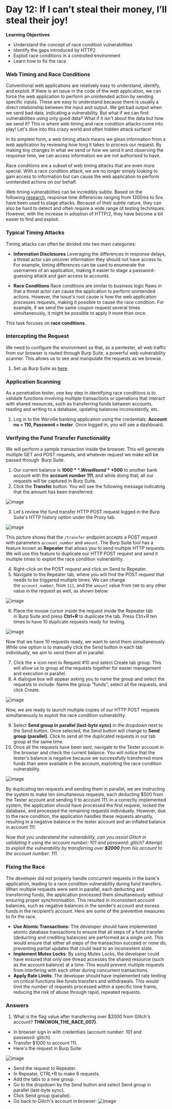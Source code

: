 # Day 12: If I can’t steal their money, I’ll steal their joy!

**Learning Objectives**
- Understand the concept of race condition vulnerabilities
- Identify the gaps introduced by HTTP2
- Exploit race conditions in a controlled environment
- Learn how to fix the race

### Web Timing and Race Conditions
Conventional web applications are relatively easy to understand, identify, and exploit. If there is an issue in the code of the web application, we can force the web application to perform an unintended action by sending specific inputs. These are easy to understand because there is usually a direct relationship between the input and output. We get bad output when we send bad data, indicating a vulnerability. But what if we can find vulnerabilities using only good data? What if it isn't about the data but how we send it? This is where web timing and race condition attacks come into play! Let's dive into this crazy world and often hidden attack surface!   

In its simplest form, a web timing attack means we glean information from a web application by reviewing how long it takes to process our request. By making tiny changes in what we send or how we send it and observing the response time, we can access information we are not authorised to have.

Race conditions are a subset of web timing attacks that are even more special. With a race condition attack, we are no longer simply looking to gain access to information but can cause the web application to perform unintended actions on our behalf.  

Web timing vulnerabilities can be incredibly subtle. Based on the following [research](https://portswigger.net/research/listen-to-the-whispers-web-timing-attacks-that-actually-work), response time differences ranging from 1300ms to 5ns have been used to stage attacks. Because of their subtle nature, they can also be hard to detect and often require a wide range of testing techniques. However, with the increase in adoption of HTTP/2, they have become a bit easier to find and exploit.

### Typical Timing Attacks
Timing attacks can often be divided into two main categories:

- **Information Disclosures**
Leveraging the differences in response delays, a threat actor can uncover information they should not have access to. For example, timing differences can be used to enumerate the usernames of an application, making it easier to stage a password-guessing attack and gain access to accounts.

- **Race Conditions**
Race conditions are similar to business logic flaws in that a threat actor can cause the application to perform unintended actions. However, the issue's root cause is how the web application processes requests, making it possible to cause the race condition. For example, if we send the same coupon request several times simultaneously, it might be possible to apply it more than once.

This task focuses on **race conditions**.

### Intercepting the Request
We need to configure the environment so that, as a pentester, all web traffic from our browser is routed through Burp Suite, a powerful web vulnerability scanner. This allows us to see and manipulate the requests as we browse.

1. Set up Burp Suite as [here](https://github.com/securechell/tryhackme-labs/blob/main/advent-of-cyber-2024/day-5.md#practical).

### Application Scanning
As a penetration tester, one key step in identifying race conditions is to validate functions involving multiple transactions or operations that interact with shared resources, such as transferring funds between accounts, reading and writing to a database, updating balances inconsistently, etc.

1. Log in to the Warville banking application using the credentials: **Account no = 110, Password = tester**. Once logged in, you will see a dashboard.

### Verifying the Fund Transfer Functionality
We will perform a sample transaction inside the browser. This will generate multiple GET and POST requests, and whatever request we make will be passed through  Burp Suite.

1. Our current balance is **$1000**. We will send **$500** to another bank account with the **account number 111**, and while doing that, all our requests will be captured in Burp Suite.
2. Click the **Transfer** button. You will see the following message indicating that the amount has been transferred:

![image](https://github.com/user-attachments/assets/a2fcc628-27b5-4c4d-adcd-9b206fbbb43c)

3. Let's review the fund transfer HTTP POST request logged in the Burp Suite's HTTP history option under the Proxy tab.

![image](https://github.com/user-attachments/assets/e90b7864-f1ba-4f52-99ec-4fc2cbc65f17)

This picture shows that the `/transfer` endpoint accepts a POST request with parameters `account_number` and `amount`. The Burp Suite tool has a feature known as **Repeater** that allows you to send multiple HTTP requests. We will use this feature to duplicate our HTTP POST request and send it multiple times to exploit the race condition vulnerability.

4. Right-click on the POST request and click on Send to Repeater.
5. Navigate to the Repeater tab, where you will find the POST request that needs to be triggered multiple times. We can change the `account_number`, from `111`, and the `amount` value from `500` to any other value in the request as well, as shown below:

![image](https://github.com/user-attachments/assets/a81aa03b-28da-428e-9b17-3e6031be79f0)

6. Place the mouse cursor inside the request inside the Repeater tab in Burp Suite and press **Ctrl+R** to duplicate the tab. Press Ctrl+R ten times to have 10 duplicate requests ready for testing.

![image](https://github.com/user-attachments/assets/6e836d1c-4b81-4696-9979-0f5ce70ab907)

Now that we have 10 requests ready, we want to send them simultaneously. While one option is to manually click the Send button in each tab individually, we aim to send them all in parallel.

7. Click the **+** icon next to Request #10 and select Create tab group. This will allow us to group all the requests together for easier management and execution in parallel.
8. A dialogue box will appear asking you to name the group and select the requests to include. Name the group "funds", select all the requests, and click Create.

![image](https://github.com/user-attachments/assets/c3ed3caa-55f5-4e3d-9de0-d37f5a91936b)

Now, we are ready to launch multiple copies of our HTTP POST requests simultaneously to exploit the race condition vulnerability.

9. Select **Send group in parallel (last-byte sync)** in the dropdown next to the Send button. Once selected, the Send button will change to **Send group (parallel)**. Click to send all the duplicated requests in our tab group at the same time.
10. Once all the requests have been sent, navigate to the Tester account in the browser and check the current balance. You will notice that the tester's balance is negative because we successfully transferred more funds than were available in the account, exploiting the race condition vulnerability.

![image](https://github.com/user-attachments/assets/fcb3a861-39d3-47a2-be49-b0537cfedc00)

By duplicating ten requests and sending them in parallel, we are instructing the system to make ten simultaneous requests, each deducting $500 from the Tester account and sending it to account 111. In a correctly implemented system, the application should have processed the first request, locked the database, and processed the remaining requests individually. However, due to the race condition, the application handles these requests abruptly, resulting in a negative balance in the tester account and an inflated balance in account 111.


*Now that you understand the vulnerability, can you assist Glitch in validating it using the account number: 101 and password: glitch? Attempt to exploit the vulnerability by transferring over **$2000** from his account to the account number: 111.*  

### Fixing the Race
The developer did not properly handle concurrent requests in the bank's application, leading to a race condition vulnerability during fund transfers. When multiple requests were sent in parallel, each deducting and transferring funds, the application processed them simultaneously without ensuring proper synchronisation. This resulted in inconsistent account balances, such as negative balances in the sender’s account and excess funds in the recipient’s account. Here are some of the preventive measures to fix the race.

- **Use Atomic Transactions**: The developer should have implemented atomic database transactions to ensure that all steps of a fund transfer (deducting and crediting balances) are performed as a single unit. This would ensure that either all steps of the transaction succeed or none do, preventing partial updates that could lead to an inconsistent state.
- **Implement Mutex Locks**: By using Mutex Locks, the developer could have ensured that only one thread accesses the shared resource (such as the account balance) at a time. This would prevent multiple requests from interfering with each other during concurrent transactions.
- **Apply Rate Limits**: The developer should have implemented rate limiting on critical functions like funds transfers and withdrawals. This would limit the number of requests processed within a specific time frame, reducing the risk of abuse through rapid, repeated requests.

### Answers
1. What is the flag value after transferring over $2000 from Glitch's account? **THM{WON_THE_RACE_007}**.
- In browser sign in with credentials (account number: 101 and password: glitch).
- Transfer $1000 to account 111.
- Here's the request in Burp Suite:

![image](https://github.com/user-attachments/assets/a1b37724-be81-4b55-ab2e-d6fef47f2509)

- Send the request to Repeater.
- In Repeater, CTRL+R to make 6 requests.
- Add the tabs to a new group.
- Go to the dropdown by the Send button and select Send group in parallel (last-byte sync).
- Click Send group (parallel).
- Go back to Glitch's account in browser:
![image](https://github.com/user-attachments/assets/fcfbb86a-7089-42ec-99cb-6097829e0d2a)
